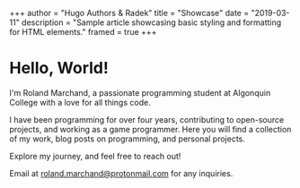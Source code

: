 +++
author = "Hugo Authors & Radek"
title = "Showcase"
date = "2019-03-11"
description = "Sample article showcasing basic styling and formatting for HTML elements."
framed = true
+++

# Hello, World!

I'm Roland Marchand, a passionate programming student at Algonquin College with a love for all things code.

I have been programming for over four years, contributing to open-source projects, and working as a game programmer. Here you will find a collection of my work, blog posts on programming, and personal projects.

Explore my journey, and feel free to reach out!

Email at [roland.marchand@protonmail.com](mailto:roland.marchand@protonmail.com) for any inquiries.
